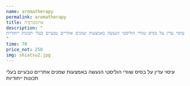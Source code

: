 ```yaml
---
name: aromatherapy
permalink: aromatherapy
title: ארומטרפיה
description: "
עיסוי עדין על בסיס שוודי הוליסטי הנעשה באמצעות שמנים אתריים טבעיים בעלי תכונות ייחודיות
"
time: 70
price_not: 250
img: shiatsu2.jpg
---
```


עיסוי עדין על בסיס שוודי הוליסטי הנעשה באמצעות שמנים אתריים טבעיים בעלי תכונות ייחודיות

